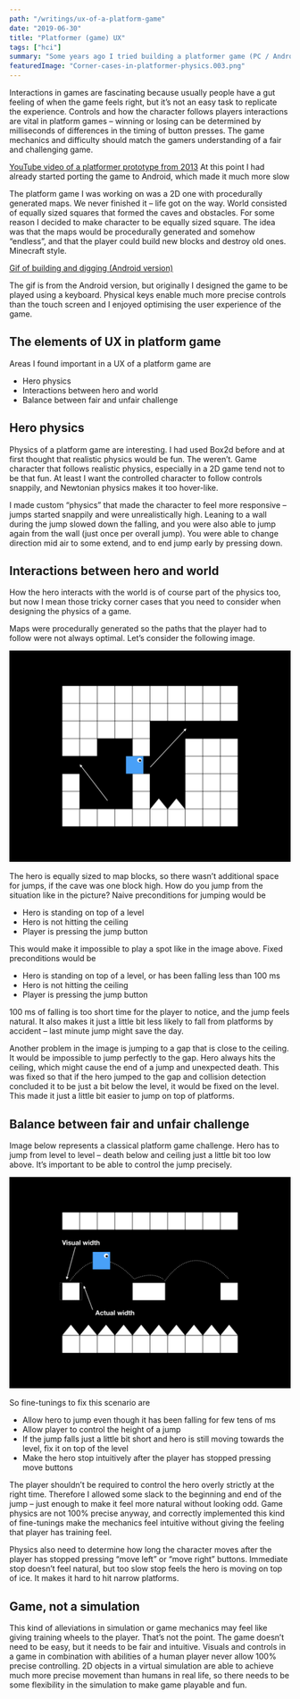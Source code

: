 ```yaml
---
path: "/writings/ux-of-a-platform-game"
date: "2019-06-30"
title: "Platformer (game) UX"
tags: ["hci"]
summary: "Some years ago I tried building a platformer game (PC / Android) and found the experience interesting from the UX point of view. This is my recap of what I remember. TLDR: You can cheat to make it feel more like a game. Physics simulation rarely makes a good game (at least you'll need to fine tune your character movement physics)."
featuredImage: "Corner-cases-in-platformer-physics.003.png"
---
```


Interactions in games are fascinating because usually people have a gut feeling of when the game feels right, but it’s not an easy task to replicate the experience. Controls and how the character follows players interactions are vital in platform games – winning or losing can be determined by milliseconds of differences in the timing of button presses. The game mechanics and difficulty should match the gamers understanding of a fair and challenging game.

[YouTube video of a platformer prototype from 2013](https://youtu.be/0MV0MXj0Y8s)
At this point I had already started porting the game to Android, which made it much more slow

The platform game I was working on was a 2D one with procedurally generated maps. We never finished it – life got on the way. World consisted of equally sized squares that formed the caves and obstacles. For some reason I decided to make character to be equally sized square. The idea was that the maps would be procedurally generated and somehow “endless”, and that the player could build new blocks and destroy old ones. Minecraft style.

[Gif of building and digging (Android version)](Loikka-build-and-dig.gif)

The gif is from the Android version, but originally I designed the game to be played using a keyboard. Physical keys enable much more precise controls than the touch screen and I enjoyed optimising the user experience of the game.

## The elements of UX in platform game
Areas I found important in a UX of a platform game are

- Hero physics
- Interactions between hero and world
- Balance between fair and unfair challenge

## Hero physics

Physics of a platform game are interesting. I had used Box2d before and at first thought that realistic physics would be fun. The weren’t. Game character that follows realistic physics, especially in a 2D game tend not to be that fun. At least I want the controlled character to follow controls snappily, and Newtonian physics makes it too hover-like.

I made custom “physics” that made the character to feel more responsive – jumps started snappily and were unrealistically high. Leaning to a wall during the jump slowed down the falling, and you were also able to jump again from the wall (just once per overall jump). You were able to change direction mid air to some extend, and to end jump early by pressing down.

## Interactions between hero and world

How the hero interacts with the world is of course part of the physics too, but now I mean those tricky corner cases that you need to consider when designing the physics of a game.

Maps were procedurally generated so the paths that the player had to follow were not always optimal. Let’s consider the following image.

![Problem with equally sized blocks and paths near the ceiling](Corner-cases-in-platformer-physics.004.png "Problem with equally sized blocks and paths near the ceiling")

The hero is equally sized to map blocks, so there wasn’t additional space for jumps, if the cave was one block high. How do you jump from the situation like in the picture? Naive preconditions for jumping would be

- Hero is standing on top of a level
- Hero is not hitting the ceiling
- Player is pressing the jump button

This would make it impossible to play a spot like in the image above. Fixed preconditions would be

- Hero is standing on top of a level, or has been falling less than 100 ms
- Hero is not hitting the ceiling
- Player is pressing the jump button

100 ms of falling is too short time for the player to notice, and the jump feels natural. It also makes it just a little bit less likely to fall from platforms by accident – last minute jump might save the day.

Another problem in the image is jumping to a gap that is close to the ceiling. It would be impossible to jump perfectly to the gap. Hero always hits the ceiling, which might cause the end of a jump and unexpected death. This was fixed so that if the hero jumped to the gap and collision detection concluded it to be just a bit below the level, it would be fixed on the level. This made it just a little bit easier to jump on top of platforms.

## Balance between fair and unfair challenge

Image below represents a classical platform game challenge. Hero has to jump from level to level – death below and ceiling just a little bit too low above. It’s important to be able to control the jump precisely.

![Classical platform game challenges](Corner-cases-in-platformer-physics.003.png "Patfromer challenges")

So fine-tunings to fix this scenario are

- Allow hero to jump even though it has been falling for few tens of ms
- Allow player to control the height of a jump
- If the jump falls just a little bit short and hero is still moving towards the level, fix it on top of the level
- Make the hero stop intuitively after the player has stopped pressing move buttons

The player shouldn’t be required to control the hero overly strictly at the right time. Therefore I allowed some slack to the beginning and end of the jump – just enough to make it feel more natural without looking odd. Game physics are not 100% precise anyway, and correctly implemented this kind of fine-tunings make the mechanics feel intuitive without giving the feeling that player has training feel.

Physics also need to determine how long the character moves after the player has stopped pressing “move left” or “move right” buttons. Immediate stop doesn’t feel natural, but too slow stop feels the hero is moving on top of ice. It makes it hard to hit narrow platforms.

## Game, not a simulation

This kind of alleviations in simulation or game mechanics may feel like giving training wheels to the player. That’s not the point. The game doesn’t need to be easy, but it needs to be fair and intuitive. Visuals and controls in a game in combination with abilities of a human player never allow 100% precise controlling. 2D objects in a virtual simulation are able to achieve much more precise movement than humans in real life, so there needs to be some flexibility in the simulation to make game playable and fun.

